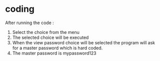 # coding
After running the code :
1. Select the choice from the menu
2. The selected choice will be executed
3. When the view password choice will be selected the program will ask for a master password which is hard coded.
4. The master password is mypassword123
